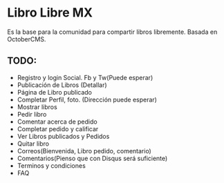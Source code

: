 Libro Libre MX
==============
Es la base para la comunidad para compartir libros libremente. Basada en OctoberCMS.

TODO:
-------
- Registro y login Social. Fb y Tw(Puede esperar)
- Publicación de Libros (Detallar)
- Página de Libro publicado
- Completar Perfil, foto. (Dirección puede esperar)
- Mostrar libros
- Pedir libro
- Comentar acerca de pedido
- Completar pedido y calificar
- Ver Libros publicados y Pedidos
- Quitar libro
- Correos(Bienvenida, Libro pedido, comentario)
- Comentarios(Pienso que con Disqus será suficiente)
- Terminos y condiciones
- FAQ